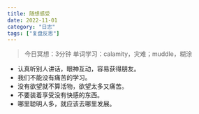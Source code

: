 ```yaml
---
title: 随想感受
date: 2022-11-01
category: "日志"
tags: ["复盘反思"]
---
```


> 今日冥想：3分钟
> 单词学习：calamity，灾难；muddle，糊涂


- 认真听别人讲话，眼神互动，容易获得朋友。
- 我们不能没有痛苦的学习。
- 没有欲望就不算活物，欲望太多又痛苦。
- 不要装着享受没有快感的东西。
- 哪里聪明人多，就应该去哪里发展。

